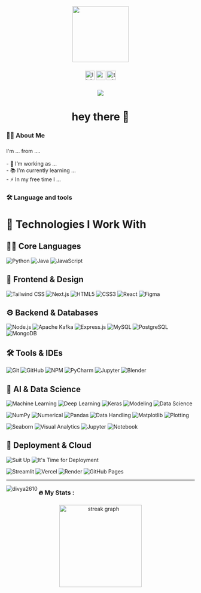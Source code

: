 <div align="center">
  <img height="150" src="https://media.giphy.com/media/M9gbBd9nbDrOTu1Mqx/giphy.gif"  />
</div>

###

<div align="center">
  <img src="https://img.shields.io/static/v1?message=LinkedIn&logo=linkedin&label=&color=0077B5&logoColor=white&labelColor=&style=for-the-badge" height="25" alt="linkedin logo"  />
  <img src="https://img.shields.io/static/v1?message=Youtube&logo=youtube&label=&color=FF0000&logoColor=white&labelColor=&style=for-the-badge" height="25" alt="youtube logo"  />
  <img src="https://img.shields.io/static/v1?message=Twitter&logo=twitter&label=&color=1DA1F2&logoColor=white&labelColor=&style=for-the-badge" height="25" alt="twitter logo"  />
</div>

###

<div align="center">
  <img src="https://visitor-badge.laobi.icu/badge?page_id=maurodesouza.maurodesouza&"  />
</div>

###

<h1 align="center">hey there 👋</h1>

###

<h3 align="left">👩‍💻  About Me</h3>

###

<p align="left">I'm ... from ....<br><br>- 🔭 I’m working as ...<br>- 📚 I'm currently learning ...<br>- ⚡ In my free time I ...</p>

###

<h3 align="left">🛠 Language and tools</h3>

# 🧠 Technologies I Work With

## 👨‍💻 Core Languages
![Python](https://img.shields.io/badge/PYTHON-3776AB?style=for-the-badge&logo=python&logoColor=white)
![Java](https://img.shields.io/badge/JAVA-007396?style=for-the-badge&logo=java&logoColor=white)
![JavaScript](https://img.shields.io/badge/JAVASCRIPT-F7DF1E?style=for-the-badge&logo=javascript&logoColor=black)

## 🎨 Frontend & Design
![Tailwind CSS](https://img.shields.io/badge/TAILWIND_CSS-38B2AC?style=for-the-badge&logo=tailwind-css&logoColor=white)
![Next.js](https://img.shields.io/badge/NEXT.JS-000000?style=for-the-badge&logo=nextdotjs&logoColor=white)
![HTML5](https://img.shields.io/badge/HTML5-E34F26?style=for-the-badge&logo=html5&logoColor=white)
![CSS3](https://img.shields.io/badge/CSS3-1572B6?style=for-the-badge&logo=css3&logoColor=white)
![React](https://img.shields.io/badge/REACT-61DAFB?style=for-the-badge&logo=react&logoColor=black)
![Figma](https://img.shields.io/badge/FIGMA-F24E1E?style=for-the-badge&logo=figma&logoColor=white)

## ⚙️ Backend & Databases
![Node.js](https://img.shields.io/badge/NODE.JS-339933?style=for-the-badge&logo=nodedotjs&logoColor=white)
![Apache Kafka](https://img.shields.io/badge/APACHE_KAFKA-231F20?style=for-the-badge&logo=apache-kafka&logoColor=white)
![Express.js](https://img.shields.io/badge/EXPRESS.JS-000000?style=for-the-badge&logo=express&logoColor=white)
![MySQL](https://img.shields.io/badge/MYSQL-4479A1?style=for-the-badge&logo=mysql&logoColor=white)
![PostgreSQL](https://img.shields.io/badge/POSTGRESQL-336791?style=for-the-badge&logo=postgresql&logoColor=white)
![MongoDB](https://img.shields.io/badge/MONGODB-47A248?style=for-the-badge&logo=mongodb&logoColor=white)

## 🛠️ Tools & IDEs
![Git](https://img.shields.io/badge/GIT-F05032?style=for-the-badge&logo=git&logoColor=white)
![GitHub](https://img.shields.io/badge/GITHUB-181717?style=for-the-badge&logo=github&logoColor=white)
![NPM](https://img.shields.io/badge/NPM-CB3837?style=for-the-badge&logo=npm&logoColor=white)
![PyCharm](https://img.shields.io/badge/PYCHARM-000000?style=for-the-badge&logo=pycharm&logoColor=white)
![Jupyter](https://img.shields.io/badge/JUPYTER-F37626?style=for-the-badge&logo=jupyter&logoColor=white)
![Blender](https://img.shields.io/badge/BLENDER-F5792A?style=for-the-badge&logo=blender&logoColor=white)

## 🧠 AI & Data Science
![Machine Learning](https://img.shields.io/badge/MACHINE_LEARNING-FF6F00?style=for-the-badge&logo=tensorflow&logoColor=white)
![Deep Learning](https://img.shields.io/badge/DEEP_LEARNING-FF6F00?style=for-the-badge&logo=tensorflow&logoColor=white)
![Keras](https://img.shields.io/badge/KERAS-D00000?style=for-the-badge&logo=keras&logoColor=white)
![Modeling](https://img.shields.io/badge/MODELING-DC143C?style=for-the-badge&logo=anaconda&logoColor=white)
![Data Science](https://img.shields.io/badge/DATA_SCIENCE-4B0082?style=for-the-badge&logo=python&logoColor=white)

![NumPy](https://img.shields.io/badge/NUMPY-013243?style=for-the-badge&logo=numpy&logoColor=white)
![Numerical](https://img.shields.io/badge/NUMERICAL-008B8B?style=for-the-badge&logo=scipy&logoColor=white)
![Pandas](https://img.shields.io/badge/PANDAS-150458?style=for-the-badge&logo=pandas&logoColor=white)
![Data Handling](https://img.shields.io/badge/DATA_HANDLING-4B0082?style=for-the-badge&logo=python&logoColor=white)
![Matplotlib](https://img.shields.io/badge/MATPLOTLIB-11557C?style=for-the-badge&logo=python&logoColor=white)
![Plotting](https://img.shields.io/badge/PLOTTING-006400?style=for-the-badge&logo=plotly&logoColor=white)

![Seaborn](https://img.shields.io/badge/SEABORN-3776AB?style=for-the-badge&logo=python&logoColor=white)
![Visual Analytics](https://img.shields.io/badge/VISUAL_ANALYTICS-2F4F4F?style=for-the-badge&logo=tableau&logoColor=white)
![Jupyter](https://img.shields.io/badge/JUPYTER-F37626?style=for-the-badge&logo=jupyter&logoColor=white)
![Notebook](https://img.shields.io/badge/NOTEBOOK-FF8C00?style=for-the-badge&logo=jupyter&logoColor=white)

## 🚀 Deployment & Cloud
![Suit Up](https://img.shields.io/badge/SUIT_UP-FFD700?style=for-the-badge&logo=superman&logoColor=black)
![It's Time for Deployment](https://img.shields.io/badge/IT'S_TIME_FOR_DEPLOYMENT-FF4500?style=for-the-badge&logo=rocket&logoColor=white)

![Streamlit](https://img.shields.io/badge/STREAMLIT-FF4B4B?style=for-the-badge&logo=streamlit&logoColor=white)
![Vercel](https://img.shields.io/badge/VERCEL-000000?style=for-the-badge&logo=vercel&logoColor=white)
![Render](https://img.shields.io/badge/RENDER-46E3B7?style=for-the-badge&logo=render&logoColor=white)
![GitHub Pages](https://img.shields.io/badge/GITHUB_PAGES-222222?style=for-the-badge&logo=github-pages&logoColor=white)

---

<p><img align="left" src="https://github-readme-stats.vercel.app/api/top-langs?username=divya2610&show_icons=true&locale=en&layout=compact" alt="divya2610" /></p>

<h3 align="left">🔥   My Stats :</h3>

###

<div align="center">
  <img src="https://streak-stats.demolab.com?user=maurodesouza&locale=en&mode=daily&theme=dark&hide_border=false&border_radius=5&order=3" height="220" alt="streak graph"  />
</div>

###

